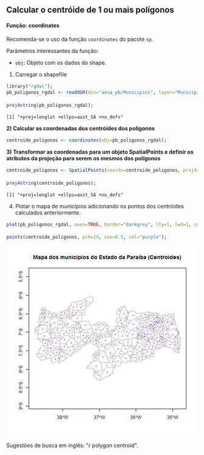 

## Calcular o centróide de 1 ou mais polígonos

#### Função: coordinates

Recomenda-se o uso da função `coordinates` do pacote `sp`.

Parâmetros interessantes da função: 
- `obj`: Objeto com os dados do shape.

1) Carregar o shapefile

```r
library("rgdal");
pb_poligonos_rgdal <- readOGR(dsn="aesa_pb/Municipios", layer="Municipios", verbose=FALSE, stringsAsFactors=FALSE);

proj4string(pb_poligonos_rgdal);
```

```
[1] "+proj=longlat +ellps=aust_SA +no_defs"
```

**2) Calcular as coordenadas dos centróides dos polígonos**

```r
centroide_poligonos <- coordinates(obj=pb_poligonos_rgdal);
```

**3) Transformar as coordenadas para um objeto SpatialPoints e definir os atributos da projeção para serem os mesmos dos polígonos**

```r
centroide_poligonos <- SpatialPoints(coords=centroide_poligonos, proj4string=CRS( proj4string(pb_poligonos_rgdal) ) );

proj4string(centroide_poligonos);
```

```
[1] "+proj=longlat +ellps=aust_SA +no_defs"
```

4) Plotar o mapa de municípios adicionando os pontos dos centróides calculados anteriormente.

```r
plot(pb_poligonos_rgdal, axes=TRUE, border="darkgrey", lty=1, lwd=1, col="white", main="Mapa dos municipios do Estado da Paraiba (Centroides)");

points(centroide_poligonos, pch=19, cex=0.5, col="purple");
```

<img src="figure/unnamed-chunk-4-1.png" title="plot of chunk unnamed-chunk-4" alt="plot of chunk unnamed-chunk-4" style="display: block; margin: auto;" />

Sugestões de busca em inglês: "r polygon centroid".
